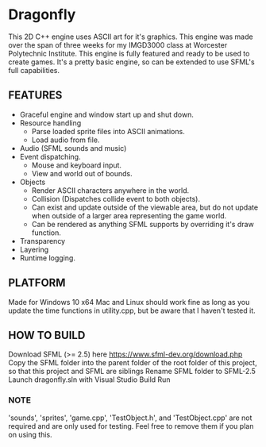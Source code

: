 # Dragonfly
This 2D C++ engine uses ASCII art for it's graphics. This engine was made over the span of three weeks for my IMGD3000 class at Worcester Polytechnic Institute. This engine is fully featured and ready to be used to create games. It's a pretty basic engine, so can be extended to use SFML's full capabilities.

## FEATURES
- Graceful engine and window start up and shut down.
- Resource handling
  - Parse loaded sprite files into ASCII animations.
  - Load audio from file.
- Audio (SFML sounds and music)
- Event dispatching.
  - Mouse and keyboard input.
  - View and world out of bounds.
- Objects
  - Render ASCII characters anywhere in the world.
  - Collision (Dispatches collide event to both objects).
  - Can exist and update outside of the viewable area, but do not update when outside of a larger area representing the game world.
  - Can be rendered as anything SFML supports by overriding it's draw function.
- Transparency
- Layering
- Runtime logging.

## PLATFORM
Made for Windows 10 x64
Mac and Linux should work fine as long as you update the time functions in utility.cpp, but be aware that I haven't tested it.

## HOW TO BUILD
Download SFML (>= 2.5) here https://www.sfml-dev.org/download.php
Copy the SFML folder into the parent folder of the root folder of this project, so that this project and SFML are siblings
Rename SFML folder to SFML-2.5
Launch dragonfly.sln with Visual Studio
Build
Run

### NOTE
'sounds', 'sprites', 'game.cpp', 'TestObject.h', and 'TestObject.cpp' are not required and are only used for testing. Feel free to remove them if you plan on using this.
